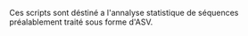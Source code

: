 Ces scripts sont déstiné a l'annalyse statistique de séquences préalablement traité sous forme d'ASV.
